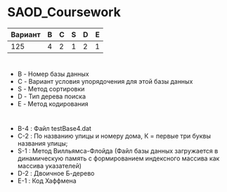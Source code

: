 # SAOD_Coursework
|Вариант | B | C | S | D | E |
| ------ |---|---|---|---|---|
|   125  | 4 | 2 | 1 | 2 | 1 |

#

- B - Номер базы данных
- C - Вариант условия упорядочения для этой базы данных
- S - Метод сортировки
- D - Тип дерева поиска
- E - Метод кодирования

#

- B-4 : Файл testBase4.dat
- C-2 : По названию улицы и номеру дома, К = первые три буквы названия улицы;
- S-1 : Meтод Вилльямса-Флойда (Файл базы данных загpужается в динамическую память с
фоpмиpованием индексного массива как массива указателей)
- D-2 : Двоичное Б-дерево
- E-1 : Код Хаффмена
